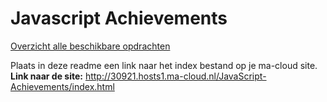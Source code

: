 # Javascript Achievements
[Overzicht alle beschikbare opdrachten](https://trello.com/b/xo5TJzFr/javascript-achievements)

Plaats in deze readme een link naar het index bestand op je ma-cloud site.  
**Link naar de site:**
http://30921.hosts1.ma-cloud.nl/JavaScript-Achievements/index.html

